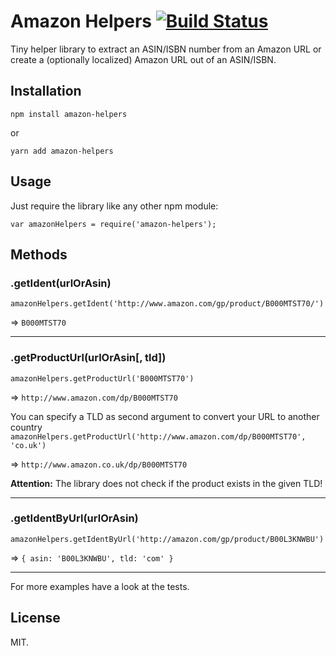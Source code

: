 # Amazon Helpers [![Build Status](https://travis-ci.org/manuelbieh/amazon-helpers.svg?branch=master)](https://travis-ci.org/manuelbieh/amazon-helpers)

Tiny helper library to extract an ASIN/ISBN number from an Amazon URL or create a (optionally localized) Amazon URL out of an ASIN/ISBN.

## Installation

```
npm install amazon-helpers
```
or
```
yarn add amazon-helpers
```

## Usage

Just require the library like any other npm module:

`var amazonHelpers = require('amazon-helpers');`

## Methods



### .getIdent(urlOrAsin)

`amazonHelpers.getIdent('http://www.amazon.com/gp/product/B000MTST70/')`

=> `B000MTST70`

- - -

### .getProductUrl(urlOrAsin[, tld])

`amazonHelpers.getProductUrl('B000MTST70')`

=> `http://www.amazon.com/dp/B000MTST70`

You can specify a TLD as second argument to convert your URL to another country
`amazonHelpers.getProductUrl('http://www.amazon.com/dp/B000MTST70', 'co.uk')`

=> `http://www.amazon.co.uk/dp/B000MTST70`

**Attention:** The library does not check if the product exists in the given TLD!

- - -

### .getIdentByUrl(urlOrAsin)

`amazonHelpers.getIdentByUrl('http://amazon.com/gp/product/B00L3KNWBU')`

=> `{ asin: 'B00L3KNWBU', tld: 'com' }`

- - -

For more examples have a look at the tests.

## License

MIT.
